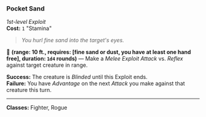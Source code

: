 ### Pocket Sand
*1st-level Exploit*  
**Cost:** `1` "Stamina"  

> *You hurl fine sand into the target's eyes.*

🔷 **(range: 10 ft., requires: [fine sand or dust, you have at least one hand free], duration: `1d4` rounds)** — Make a *Melee Exploit Attack* vs. *Reflex* against target creature in range.

**Success:** The creature is *Blinded* until this Exploit ends.  
**Failure:** You have *Advantage* on the next *Attack* you make against that creature this turn.  

---

**Classes:** Fighter, Rogue
